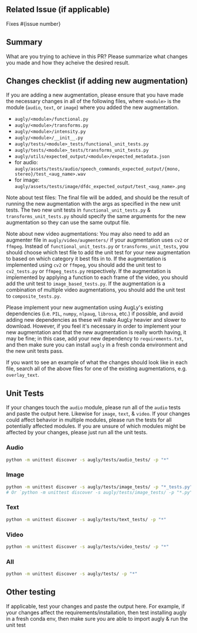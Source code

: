 ## Related Issue (if applicable)
Fixes #{issue number}

## Summary
What are you trying to achieve in this PR? Please summarize what changes you made and how they acheive the desired result.

## Changes checklist (if adding new augmentation)
If you are adding a new augmentation, please ensure that you have made the necessary changes in all of the following files, where `<module>` is the module (`audio`, `text`, or `image`) where you added the new augmentation.
- `augly/<module>/functional.py`
- `augly/<module>/transforms.py`
- `augly/<module>/intensity.py`
- `augly/<module>/__init__.py`
- `augly/tests/<module>_tests/functional_unit_tests.py`
- `augly/tests/<module>_tests/transforms_unit_tests.py`
- `augly/utils/expected_output/<module>/expected_metadata.json`
- for audio: `augly/assets/tests/audio/speech_commands_expected_output/{mono, stereo}/test_<aug_name>.wav`
- for image: `augly/assets/tests/image/dfdc_expected_output/test_<aug_name>.png`

Note about test files: The final file will be added, and should be the result of running the new augmentation with the args as specified in the new unit tests. The two new unit tests in `functional_unit_tests.py` & `transforms_unit_tests.py` should specify the same arguments for the new augmentation so they can use the same output file.

Note about new video augmentations: You may also need to add an augmenter file in `augly/video/augmenters/` if your augmentation uses `cv2` or `ffmpeg`. Instead of `functional_unit_tests.py` or `transforms_unit_tests`, you should choose which test file to add the unit test for your new augmentation to based on which category it best fits in to. If the augmentation is implemented using `cv2` or `ffmpeg`, you should add the unit test to `cv2_tests.py` or `ffmpeg_tests.py` respectively. If the augmentation is implemented by applying a function to each frame of the video, you should add the unit test to `image_based_tests.py`. If the augmentation is a combination of multiple video augmentations, you should add the unit test to `composite_tests.py`.

Please implement your new augmentation using AugLy's existing dependencies (i.e. `PIL`, `numpy`, `nlpaug`, `librosa`, etc.) if possible, and avoid adding new dependencies as these will make AugLy heavier and slower to download. However, if you feel it's necessary in order to implement your new augmentation and that the new augmentation is really worth having, it may be fine; in this case, add your new dependency to `requirements.txt`, and then make sure you can install `augly` in a fresh conda environment and the new unit tests pass.

If you want to see an example of what the changes should look like in each file, search all of the above files for one of the existing augmentations, e.g. `overlay_text`.

## Unit Tests
If your changes touch the `audio` module, please run all of the `audio` tests and paste the output here. Likewise for `image`, `text`, & `video`. If your changes could affect behavior in multiple modules, please run the tests for all potentially affected modules. If you are unsure of which modules might be affected by your changes, please just run all the unit tests.

### Audio
```bash
python -m unittest discover -s augly/tests/audio_tests/ -p "*"
```

### Image
```bash
python -m unittest discover -s augly/tests/image_tests/ -p "*_tests.py"
# Or `python -m unittest discover -s augly/tests/image_tests/ -p "*.py"` to run pytorch test too (must install `torchvision` to run)
```

### Text
```bash
python -m unittest discover -s augly/tests/text_tests/ -p "*"
```

### Video
```bash
python -m unittest discover -s augly/tests/video_tests/ -p "*"
```

### All
```bash
python -m unittest discover -s augly/tests/ -p "*"
```

## Other testing

If applicable, test your changes and paste the output here. For example, if your changes affect the requirements/installation, then test installing augly in a fresh conda env, then make sure you are able to import augly & run the unit test
